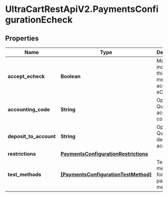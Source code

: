 # UltraCartRestApiV2.PaymentsConfigurationEcheck

## Properties
Name | Type | Description | Notes
------------ | ------------- | ------------- | -------------
**accept_echeck** | **Boolean** | Master flag indicating this merchant accepts eChecks | [optional] 
**accounting_code** | **String** | Optional Quickbooks accounting code | [optional] 
**deposit_to_account** | **String** | Optional Quickbooks deposit to account | [optional] 
**restrictions** | [**PaymentsConfigurationRestrictions**](PaymentsConfigurationRestrictions.md) |  | [optional] 
**test_methods** | [**[PaymentsConfigurationTestMethod]**](PaymentsConfigurationTestMethod.md) | Test methods for this payment method | [optional] 



